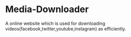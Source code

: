 # Media-Downloader
A online website which is used for downloading videos(facebook,twitter,youtube,instagram) as efficiently.
